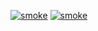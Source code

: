 
[![smoke](https://github.com/Ethanbarzen-glitch/buildaxis-auth/actions/workflows/smoke.yml/badge.svg)](https://github.com/Ethanbarzen-glitch/buildaxis-auth/actions/workflows/smoke.yml)
[![smoke](https://github.com/Ethanbarzen-glitch/buildaxis-auth/actions/workflows/smoke.yml/badge.svg)](https://github.com/Ethanbarzen-glitch/buildaxis-auth/actions/workflows/smoke.yml)
